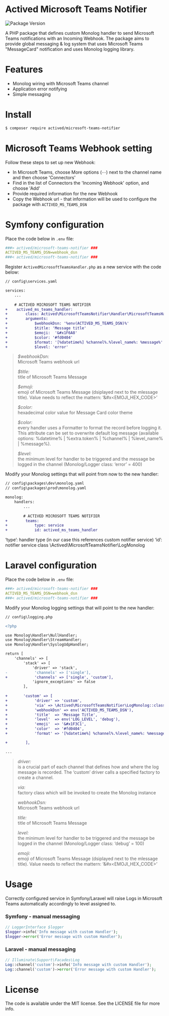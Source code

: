 Actived Microsoft Teams Notifier
================================

![Package Version](https://img.shields.io/badge/Version-1.0.2-brightgreen.svg)

A PHP package that defines custom Monolog handler to send Microsoft Teams notifications with an Incoming Webhook.
The package aims to provide global messaging & log system that uses Microsoft Teams "MessageCard" notification and uses Monolog logging library.

# Features

- Monolog wiring with Microsoft Teams channel
- Application error notifying
- Simple messaging

# Install
```sh
$ composer require actived/microsoft-teams-notifier
```
# Microsoft Teams Webhook setting

Follow these steps to set up new Webhook:

- In Microsoft Teams, choose More options (⋯) next to the channel name and then choose 'Connectors'
- Find in the list of Connectors the 'Incoming Webhook' option, and choose 'Add'
- Provide required information for the new Webhook
- Copy the Webhook url - that information will be used to configure the package with `ACTIVED_MS_TEAMS_DSN`

# Symfony configuration

Place the code below in `.env` file:

```yaml
###> actived/microsoft-teams-notifier ###
ACTIVED_MS_TEAMS_DSN=webhook_dsn
###< actived/microsoft-teams-notifier ###
```

Register `ActivedMicrosoftTeamsHandler.php` as a new service with the code below:

```diff
// config\services.yaml

services:
    ...
    
    # ACTIVED MICROSOFT TEAMS NOTIFIER
+    actived_ms_teams_handler:
+        class: Actived\MicrosoftTeamsNotifier\Handler\MicrosoftTeamsHandler
+        arguments:
+            $webhookDsn: '%env(ACTIVED_MS_TEAMS_DSN)%'
+            $title: 'Message title' 
+            $emoji:  '&#x1F6A8'  
+            $color: '#fd0404' 
+            $format: '[%datetime%] %channel%.%level_name%: %message%'
+            $level: 'error'
```
> *$webhookDsn:*  
> Microsoft Teams webhook url
> 
> *$title:*  
> title of Microsoft Teams Message
> 
> *$emoji:*  
> emoji of Microsoft Teams Message (dsiplayed next to the mlessage title). Value needs to reflect the mattern: ‘&#x<EMOJI_HEX_CODE>’
> 
> *$color:*  
> hexadecimal color value for Message Card color theme
> 
> *$color:*  
> every handler uses a Formatter to format the record before logging it. This attribute can be set to overwrite default log message (available options: %datetime% | %extra.token% | %channel% | %level_name% | %message%).
> 
> *$level:*  
> the minimum level for handler to be triggered and the message be logged in the channel (Monolog/Logger class: ‘error’ = 400)

Modify your Monolog settings that will point from now to the new handler:

```diff
// config\packages\dev\monolog.yaml
// config\packages\prod\monolog.yaml

monolog:
    handlers:
        ...
        
        # ACTIVED MICROSOFT TEAMS NOTIFIER
+        teams:
+            type: service
+            id: actived_ms_teams_handler
```
‘type’: handler type (in our case this references custom notifier service)
‘id’: notifier service class \Actived\MicrosoftTeamsNotifier\LogMonolog

# Laravel configuration

Place the code below in `.env` file:

```yaml
###> actived/microsoft-teams-notifier ###
ACTIVED_MS_TEAMS_DSN=webhook_dsn
###< actived/microsoft-teams-notifier ###
```

Modify your Monolog logging settings that will point to the new handler:

```diff
// config\logging.php

<?php

use Monolog\Handler\NullHandler;
use Monolog\Handler\StreamHandler;
use Monolog\Handler\SyslogUdpHandler;

return [
    'channels' => [
        'stack' => [
            'driver' => 'stack',
-            'channels' => ['single'],
+            'channels' => ['single', 'custom'],
            'ignore_exceptions' => false
        ],
        
+       'custom' => [
+            'driver' => 'custom',
+            'via' => \Actived\MicrosoftTeamsNotifier\LogMonolog::class,
+            'webhookDsn' => env('ACTIVED_MS_TEAMS_DSN'),
+            'title'  => 'Message Title',
+            'level'  => env('LOG_LEVEL', 'debug'),
+            'emoji'  => '&#x1F3C1',
+            'color'  => '#fd0404',
+            'format' => '[%datetime%] %channel%.%level_name%: %message%'

+        ],

...
```
> *driver:*  
> is a crucial part of each channel that defines how and where the log message is recorded. The ‘custom’ driver calls a specified factory to create a channel.
>
> *via:*  
> factory class which will be invoked to create the Monolog instance
> 
> *webhookDsn:*  
> Microsoft Teams webhook url
>
> *title:*  
> title of Microsoft Teams Message
> 
> *level:*  
> the minimum level for handler to be triggered and the message be logged in the channel (Monolog/Logger class: ‘debug’ = 100)
>
> *emoji:*  
> emoji of Microsoft Teams Message (dsiplayed next to the mlessage title). Value needs to reflect the mattern: ‘&#x<EMOJI_HEX_CODE>’

# Usage

Correctly configured service in Symfony/Laravel will raise Logs in Microsoft Teams automatically accordingly to level assigned to.

### Symfony - manual messaging
```php
// LoggerInterface $logger
$logger->info('Info message with custom Handler');
$logger->error('Error message with custom Handler');
```

### Laravel - manual messaging
```php
// Illuminate\Support\Facades\Log
Log::channel('custom')->info('Info message with custom Handler');
Log::channel('custom')->error('Error message with custom Handler');
```

# License
The code is available under the MIT license. See the LICENSE file for more info.

